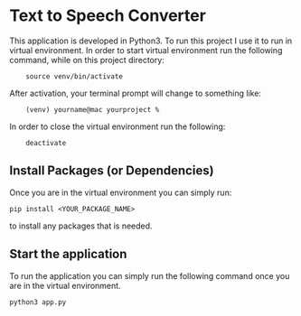 # Text to Speech Converter
This application is developed in Python3. To run this project I use it to run in virtual environment. In order to start virtual environment run the following command, while on this project directory:
```
    source venv/bin/activate
```


After activation, your terminal prompt will change to something like:
```
    (venv) yourname@mac yourproject %
```


In order to close the virtual environment run the following:
```
    deactivate
```

## Install Packages (or Dependencies)
Once you are in the virtual environment you can simply run:
```
pip install <YOUR_PACKAGE_NAME>
```
to install any packages that is needed.

## Start the application
To run the application you can simply run the following command once you are in the virtual environment.
```
python3 app.py
```
